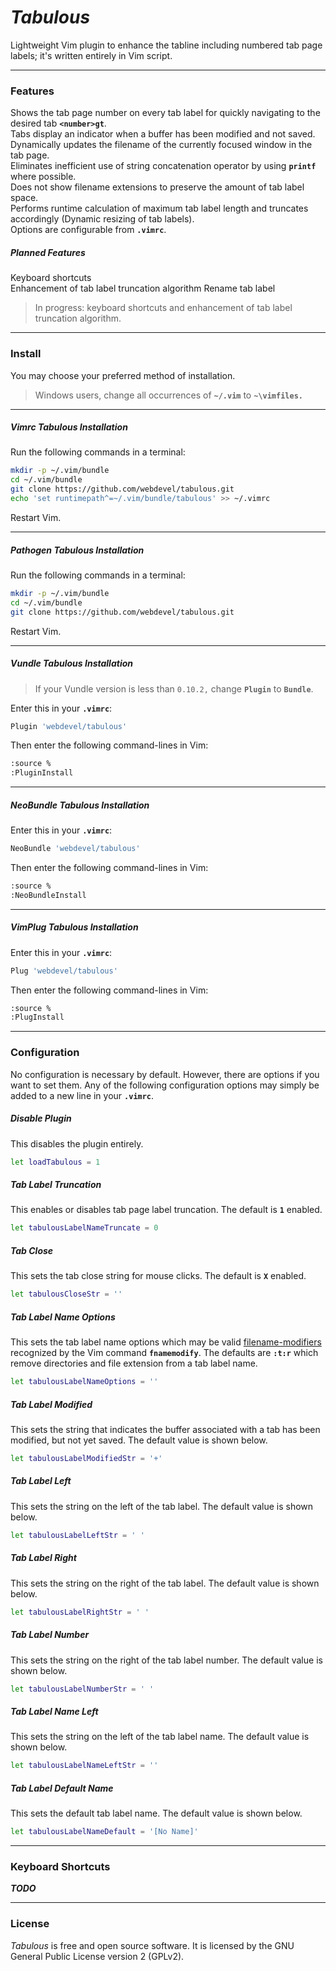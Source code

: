 # *Tabulous*
Lightweight Vim plugin to enhance the tabline including numbered tab page labels; it's written entirely in Vim script.

---

### Features
Shows the tab page number on every tab label for quickly navigating to the desired tab **`<number>gt`**.  
Tabs display an indicator when a buffer has been modified and not saved.  
Dynamically updates the filename of the currently focused window in the tab page.  
Eliminates inefficient use of string concatenation operator by using **`printf`** where possible.  
Does not show filename extensions to preserve the amount of tab label space.  
Performs runtime calculation of maximum tab label length and truncates accordingly (Dynamic resizing of tab labels).  
Options are configurable from **`.vimrc`**.  

##### Planned Features
Keyboard shortcuts  
Enhancement of tab label truncation algorithm
Rename tab label
> In progress: keyboard shortcuts and enhancement of tab label truncation algorithm.  

---

### Install
You may choose your preferred method of installation.
> Windows users, change all occurrences of **`~/.vim`** to **`~\vimfiles.`**

---

##### Vimrc *Tabulous* Installation
Run the following commands in a terminal:
```sh
mkdir -p ~/.vim/bundle
cd ~/.vim/bundle
git clone https://github.com/webdevel/tabulous.git
echo 'set runtimepath^=~/.vim/bundle/tabulous' >> ~/.vimrc
```
Restart Vim.

---

##### Pathogen *Tabulous* Installation
Run the following commands in a terminal:
```sh
mkdir -p ~/.vim/bundle
cd ~/.vim/bundle
git clone https://github.com/webdevel/tabulous.git
```
Restart Vim.

---

##### Vundle *Tabulous* Installation
> If your Vundle version is less than `0.10.2,` change **`Plugin`** to **`Bundle`**.

Enter this in your **`.vimrc`**:
```sh
Plugin 'webdevel/tabulous'
```
Then enter the following command-lines in Vim:
```sh
:source %
:PluginInstall
```

---

##### NeoBundle *Tabulous* Installation
Enter this in your **`.vimrc`**:
```sh
NeoBundle 'webdevel/tabulous'
```
Then enter the following command-lines in Vim:
```sh
:source %
:NeoBundleInstall
```

---

##### VimPlug *Tabulous* Installation
Enter this in your **`.vimrc`**:
```sh
Plug 'webdevel/tabulous'
```
Then enter the following command-lines in Vim:
```sh
:source %
:PlugInstall
```

---

### Configuration
No configuration is necessary by default. However, there are options if you want to set them. Any of the following configuration options may simply be added to a new line in your **`.vimrc`**.

##### Disable Plugin
This disables the plugin entirely.
```sh
let loadTabulous = 1
```

##### Tab Label Truncation
This enables or disables tab page label truncation. The default is **`1`** enabled.
```sh
let tabulousLabelNameTruncate = 0
```

##### Tab Close
This sets the tab close string for mouse clicks. The default is **`X`** enabled.
```sh
let tabulousCloseStr = ''
```

##### Tab Label Name Options
This sets the tab label name options which may be valid [filename-modifiers] recognized by the Vim command **`fnamemodify`**. The defaults are **`:t:r`** which remove directories and file extension from a tab label name.
```sh
let tabulousLabelNameOptions = ''
```

##### Tab Label Modified
This sets the string that indicates the buffer associated with a tab has been modified, but not yet saved. The default value is shown below.
```sh
let tabulousLabelModifiedStr = '+'
```

##### Tab Label Left
This sets the string on the left of the tab label. The default value is shown below.
```sh
let tabulousLabelLeftStr = ' '
```
 
##### Tab Label Right
This sets the string on the right of the tab label. The default value is shown below.
```sh
let tabulousLabelRightStr = ' '
```
 
##### Tab Label Number
This sets the string on the right of the tab label number. The default value is shown below.
```sh
let tabulousLabelNumberStr = ' '
```
 
##### Tab Label Name Left
This sets the string on the left of the tab label name. The default value is shown below.
```sh
let tabulousLabelNameLeftStr = ''
```
 
##### Tab Label Default Name
This sets the default tab label name. The default value is shown below.
```sh
let tabulousLabelNameDefault = '[No Name]'
```

---

### Keyboard Shortcuts
**_TODO_**

---

### License
*Tabulous* is free and open source software. It is licensed by the GNU General Public License version 2 (GPLv2).

[filename-modifiers]: http://vimdoc.sourceforge.net/htmldoc/cmdline.html#filename-modifiers

